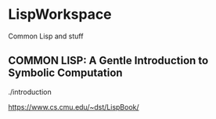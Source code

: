 # LispWorkspace
Common Lisp and stuff

## COMMON LISP: A Gentle Introduction to Symbolic Computation

./introduction

<https://www.cs.cmu.edu/~dst/LispBook/>
